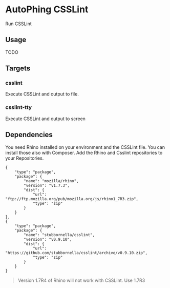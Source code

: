 AutoPhing CSSLint
==============

Run CSSLint

## Usage ##
TODO

## Targets ##

### csslint ###
Execute CSSLint and output to file.

### csslint-tty ###
Execute CSSLint and output to screen

## Dependencies ##
You need Rhino installed on your environment and the CSSLint file. You can install those also with Composer. Add the
Rhino and Csslint repositories to your Repositories.

    {
        "type": "package",
        "package": {
            "name": "mozilla/rhino",
            "version": "v1.7.3",
            "dist": {
                "url": "ftp://ftp.mozilla.org/pub/mozilla.org/js/rhino1_7R3.zip",
                "type": "zip"
            }
        }
    },
    {
        "type": "package",
        "package": {
            "name": "stubbornella/csslint",
            "version": "v0.9.10",
            "dist": {
                "url": "https://github.com/stubbornella/csslint/archive/v0.9.10.zip",
                "type": "zip"
            }
        }
    }

>Version 1.7R4 of Rhino will not work with CSSLint. Use 1.7R3
